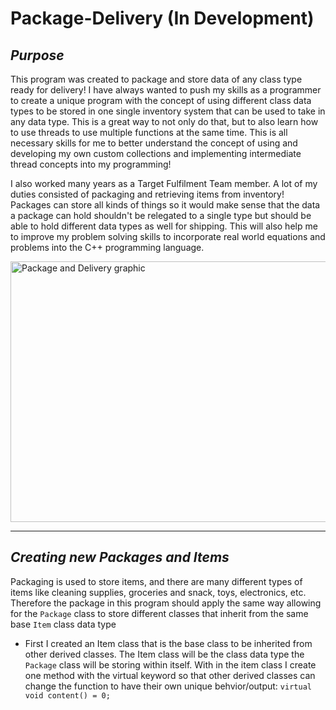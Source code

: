 # Package-Delivery (In Development)

_Purpose_
-----------------------------------------------------------------------------------------------------------------
This program was created to package and store data of any class type ready for delivery! I have always wanted to push my skills as a programmer to create a unique program with the concept of using different class data types to be stored in one single inventory system that can be used to take in any data type. This is a great way to not only do that, but to also learn how to use threads to use multiple functions at the same time. This is all necessary skills for me to better understand the concept of using and developing my own custom collections and implementing intermediate thread concepts into my programming! 

I also worked many years as a Target Fulfilment Team member. A lot of my duties consisted of packaging and retrieving items from inventory! Packages can store all kinds of things so it would make sense that the data a package can hold shouldn't be relegated to a single type but should be able to hold different data types as well for shipping. This will also help me to improve my problem solving skills to incorporate real world equations and problems into the C++ programming language.

<img width="1756" height="417" alt="Package and Delivery graphic" src="https://github.com/user-attachments/assets/9e7d71a4-bae1-4377-bd0d-49f0b35065b8" />

-----------------------------------------------------------------------------------------------------------------

_Creating new Packages and Items_
-----------------------------------------------------------------------------------------------------------------
Packaging is used to store items, and there are many different types of items like cleaning supplies, groceries and snack, toys, electronics, etc. Therefore the package in this program should apply the same way allowing for the ```Package``` class to store different classes that inherit from the same base ```Item``` class data type

- First I created an Item class that is the base class to be inherited from other derived classes. The Item class will be the class data type the ```Package``` class will be storing within itself. With in the item class I create one method with the virtual keyword so that other derived classes can change the function to have their own unique behvior/output: 
  ```virtual void content() = 0;```
